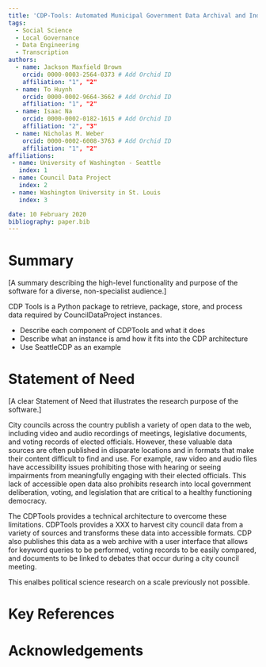 ```yaml
---
title: 'CDP-Tools: Automated Municipal Government Data Archival and Indexing'
tags:
  - Social Science
  - Local Governance
  - Data Engineering
  - Transcription
authors:
  - name: Jackson Maxfield Brown
    orcid: 0000-0003-2564-0373 # Add Orchid ID
    affiliation: "1", "2"
  - name: To Huynh
    orcid: 0000-0002-9664-3662 # Add Orchid ID
    affiliation: "1", "2"
  - name: Isaac Na
    orcid: 0000-0002-0182-1615 # Add Orchid ID
    affiliation: "2", "3"
  - name: Nicholas M. Weber
    orcid: 0000-0002-6008-3763 # Add Orchid ID
    affiliation: "1", "2"
affiliations:
 - name: University of Washington - Seattle
   index: 1
 - name: Council Data Project
   index: 2
 - name: Washington University in St. Louis
   index: 3

date: 10 February 2020
bibliography: paper.bib
---
```


# Summary
[A summary describing the high-level functionality and purpose of the software for a diverse, non-specialist audience.]

CDP Tools is a Python package to retrieve, package, store, and process data required by CouncilDataProject instances. 

- Describe each component of CDPTools and what it does 
- Describe what an instance is amd how it fits into the CDP architecture 
- Use SeattleCDP as an example

# Statement of Need
[A clear Statement of Need that illustrates the research purpose of the software.]  

City councils across the country publish a variety of open data to the web, including video and audio recordings of meetings, legislative documents, and voting records of elected officials. However, these valuable data sources are often published in disparate locations and in formats that make their content difficult to find and use. For example, raw video and audio files have accessibility issues prohibiting those with hearing or seeing impairments from meaningfully engaging with their elected officials. This lack of accessible open data also prohibits research into local government deliberation, voting, and legislation that are critical to a healthy functioning democracy. 

The CDPTools provides a technical architecture to overcome these limitations. CDPTools provides a XXX to harvest city council data from a variety of sources and transforms these data into accessible formats. CDP also publishes this data as a web archive with a user interface that allows for keyword queries to be performed, voting records to be easily compared, and documents to be linked to debates that occur during a city council meeting. 

This enalbes political science research on a scale previously not possible. 

# Key References

# Acknowledgements
